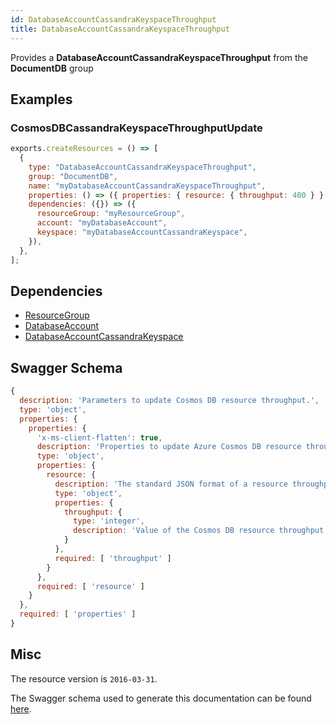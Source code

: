 ```yaml
---
id: DatabaseAccountCassandraKeyspaceThroughput
title: DatabaseAccountCassandraKeyspaceThroughput
---
```

Provides a **DatabaseAccountCassandraKeyspaceThroughput** from the **DocumentDB** group
## Examples
### CosmosDBCassandraKeyspaceThroughputUpdate
```js
exports.createResources = () => [
  {
    type: "DatabaseAccountCassandraKeyspaceThroughput",
    group: "DocumentDB",
    name: "myDatabaseAccountCassandraKeyspaceThroughput",
    properties: () => ({ properties: { resource: { throughput: 400 } } }),
    dependencies: ({}) => ({
      resourceGroup: "myResourceGroup",
      account: "myDatabaseAccount",
      keyspace: "myDatabaseAccountCassandraKeyspace",
    }),
  },
];

```
## Dependencies
- [ResourceGroup](../Resources/ResourceGroup.md)
- [DatabaseAccount](../DocumentDB/DatabaseAccount.md)
- [DatabaseAccountCassandraKeyspace](../DocumentDB/DatabaseAccountCassandraKeyspace.md)
## Swagger Schema
```js
{
  description: 'Parameters to update Cosmos DB resource throughput.',
  type: 'object',
  properties: {
    properties: {
      'x-ms-client-flatten': true,
      description: 'Properties to update Azure Cosmos DB resource throughput.',
      type: 'object',
      properties: {
        resource: {
          description: 'The standard JSON format of a resource throughput',
          type: 'object',
          properties: {
            throughput: {
              type: 'integer',
              description: 'Value of the Cosmos DB resource throughput'
            }
          },
          required: [ 'throughput' ]
        }
      },
      required: [ 'resource' ]
    }
  },
  required: [ 'properties' ]
}
```
## Misc
The resource version is `2016-03-31`.

The Swagger schema used to generate this documentation can be found [here](https://github.com/Azure/azure-rest-api-specs/tree/main/specification/cosmos-db/resource-manager/Microsoft.DocumentDB/stable/2016-03-31/cosmos-db.json).
